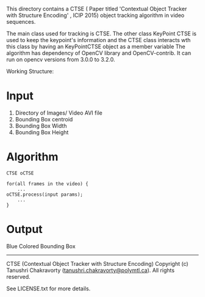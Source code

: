 
This directory contains a CTSE ( Paper titled 'Contextual Object Tracker with Structure Encoding' , ICIP 2015) object tracking algorithm in video sequences.

The main class used for tracking is CTSE.
The other class KeyPoint CTSE is used to keep the keypoint's information and the CTSE class interacts wth this class by having an KeyPointCTSE object as a member variable
The algorithm has dependency of OpenCV library and OpenCV-contrib. It can run on opencv versions from 3.0.0 to 3.2.0. 


Working Structure:

Input
=======
1. Directory of Images/ Video AVI file
2. Bounding Box centroid
3. Bounding Box Width
4. Bounding Box Height

Algorithm
=========
```
CTSE oCTSE

for(all frames in the video) {
    ...
oCTSE.process(input params);
    ...
}

```

Output
======
Blue Colored Bounding Box 

-----------
CTSE (Contextual Object Tracker with Structure Encoding)
Copyright (c) Tanushri Chakravorty (tanushri.chakravorty@polymtl.ca). All rights reserved.

See LICENSE.txt for more details.

